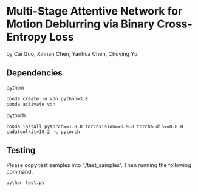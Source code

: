 # Multi-Stage Attentive Network for Motion Deblurring via Binary Cross-Entropy Loss
by Cai Guo, Xinnan Chen, Yanhua Chen, Chuying Yu.

## Dependencies
python
```
conda create -n vdn python=3.8
conda activate vdn
```
pytorch
```
conda install pytorch==1.8.0 torchvision==0.9.0 torchaudio==0.8.0 cudatoolkit=10.2 -c pytorch
```

## Testing
Please copy test samples into './test_samples'. Then running the following command.
```
python test.py
```
